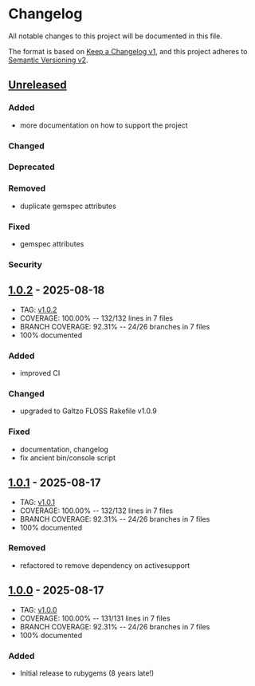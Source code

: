 # Changelog
All notable changes to this project will be documented in this file.

The format is based on [Keep a Changelog v1](https://keepachangelog.com/en/1.0.0/),
and this project adheres to [Semantic Versioning v2](https://semver.org/spec/v2.0.0.html).

## [Unreleased]
### Added
- more documentation on how to support the project
### Changed
### Deprecated
### Removed
- duplicate gemspec attributes
### Fixed
- gemspec attributes
### Security

## [1.0.2] - 2025-08-18
- TAG: [v1.0.2][1.0.2t]
- COVERAGE: 100.00% -- 132/132 lines in 7 files
- BRANCH COVERAGE: 92.31% -- 24/26 branches in 7 files
- 100% documented
### Added
- improved CI
### Changed
- upgraded to Galtzo FLOSS Rakefile v1.0.9
### Fixed
- documentation, changelog
- fix ancient bin/console script

## [1.0.1] - 2025-08-17
- TAG: [v1.0.1][1.0.1t]
- COVERAGE: 100.00% -- 132/132 lines in 7 files
- BRANCH COVERAGE:  92.31% -- 24/26 branches in 7 files
- 100% documented
### Removed
- refactored to remove dependency on activesupport

## [1.0.0] - 2025-08-17
- TAG: [v1.0.0][1.0.0t]
- COVERAGE: 100.00% -- 131/131 lines in 7 files
- BRANCH COVERAGE:  92.31% -- 24/26 branches in 7 files
- 100% documented
### Added
- Initial release to rubygems (8 years late!)

[Unreleased]: https://gitlab.com/galtzo-floss/timecop-rspec/-/compare/v1.0.2...main
[1.0.2]: https://gitlab.com/galtzo-floss/timecop-rspec/-/compare/v1.0.2...v1.0.2
[1.0.2t]: https://gitlab.com/galtzo-floss/timecop-rspec/-/tags/v1.0.2
[1.0.1]: https://gitlab.com/galtzo-floss/timecop-rspec/-/compare/v1.0.0...v1.0.1
[1.0.1t]: https://gitlab.com/galtzo-floss/timecop-rspec/-/tags/v1.0.1
[1.0.0]: https://gitlab.com/galtzo-floss/timecop-rspec/-/compare/13c672f32c466824277d04c932e3244deb6451ea...v1.0.0
[1.0.0t]: https://gitlab.com/galtzo-floss/timecop-rspec/-/tags/v1.0.0
